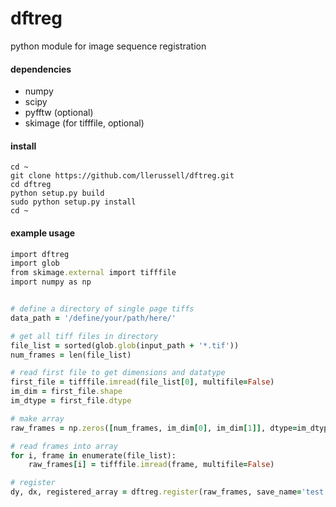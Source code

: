 # dftreg
python module for image sequence registration

#### dependencies
* numpy
* scipy
* pyfftw (optional)
* skimage (for tifffile, optional)

#### install
```
cd ~
git clone https://github.com/llerussell/dftreg.git
cd dftreg
python setup.py build
sudo python setup.py install
cd ~
```

#### example usage
```ruby
import dftreg
import glob
from skimage.external import tifffile
import numpy as np


# define a directory of single page tiffs
data_path = '/define/your/path/here/'

# get all tiff files in directory
file_list = sorted(glob.glob(input_path + '*.tif'))
num_frames = len(file_list)

# read first file to get dimensions and datatype
first_file = tifffile.imread(file_list[0], multifile=False)
im_dim = first_file.shape
im_dtype = first_file.dtype

# make array
raw_frames = np.zeros([num_frames, im_dim[0], im_dim[1]], dtype=im_dtype)

# read frames into array
for i, frame in enumerate(file_list):
    raw_frames[i] = tifffile.imread(frame, multifile=False)

# register
dy, dx, registered_array = dftreg.register(raw_frames, save_name='test')
```
